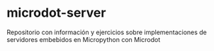 # microdot-server
Repositorio con información y ejercicios sobre implementaciones de servidores embebidos en Micropython con Microdot
